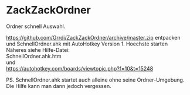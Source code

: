 # ZackZackOrdner
Ordner schnell Auswahl.

https://github.com/Grrdi/ZackZackOrdner/archive/master.zip entpacken<br>
und SchnellOrdner.ahk mit AutoHotkey Version 1. Hoechste starten<br>
Näheres siehe Hilfe-Datei:<br>
SchnellOrdner.ahk.htm<br>
und <br>
https://autohotkey.com/boards/viewtopic.php?f=10&t=15248<br>


PS. SchnellOrdner.ahk startet auch alleine ohne seine Ordner-Umgebung.
Die Hilfe kann man dann jedoch vergessen.
